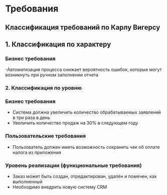 # Требования
## Классификация требований по Карлу Вигерсу
## 1. Классификация по характеру
### Бизнес требования
-Автоматизация процесса снижает вероятность ошибок, которые могут возникнуть при ручном заполнении отчета
### 2. Классификация по уровню
### Бизнес требования
- Система должна увеличить количество обрабатываемых заявлений в три раза в день
- Увеличить количество продаж на 30% в следующем году
### Пользовательские требования
- Пользователь должен иметь возможность сохранить чек об оплате налога из приложения
### Уровень реализации (функциональные требования)
- Заказ может быть создан, отредактирован, удалён и помечен, как выполненный
- Необходимо внедрить новую систему CRM
